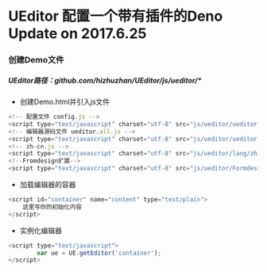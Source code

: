 # UEditor 配置一个带有插件的Deno Update on 2017.6.25
### 创建Demo文件
##### UEditor路径：github.com/hizhuzhan/UEditor/js/ueditor/*
* 创建Demo.html并引入js文件
```javascript
<!-- 配置文件 config.js -->
<script type="text/javascript" charset="utf-8" src="js/ueditor/ueditor.config.js"></script>
<!-- 编辑器源码文件 ueditor.all.js -->
<script type="text/javascript" charset="utf-8" src="js/ueditor/ueditor.all.js"></script>
<!-- zh-cn.js -->
<script type="text/javascript" charset="utf-8" src="js/ueditor/lang/zh-cn/zh-cn.js"></script>
<!--Fromdesign扩展-->
<script type="text/javascript" charset="utf-8" src="js/ueditor/Formdesign/leipi.Formdesign.v4.js"></script>
```
* 加载编辑器的容器
```javascript
<script id="container" name="content" type="text/plain">
    这里写你的初始化内容
</script>
```
* 实例化编辑器
```javascript
<script type="text/javascript">
        var ue = UE.getEditor('container');
</script>
```

